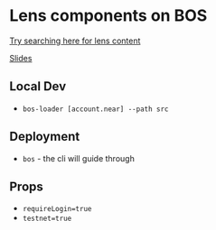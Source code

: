 # Lens components on BOS

[Try searching here for lens content](https://test.near.social/#/gr8h.testnet/widget/LensProfileSearch?testnet=true&requiredLogin=true)

[Slides](https://docs.google.com/presentation/d/10NS-TvIwnbII7elsW6R2KnvLjAfronlR5LykDfrvFbo/edit#slide=id.p)

## Local Dev

- `bos-loader [account.near] --path src`

## Deployment

- `bos` - the cli will guide through

## Props

- `requireLogin=true`
- `testnet=true`
